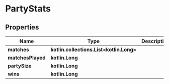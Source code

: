 
# PartyStats

## Properties
| Name | Type | Description | Notes |
| ------------ | ------------- | ------------- | ------------- |
| **matches** | **kotlin.collections.List&lt;kotlin.Long&gt;** |  |  |
| **matchesPlayed** | **kotlin.Long** |  |  |
| **partySize** | **kotlin.Long** |  |  |
| **wins** | **kotlin.Long** |  |  |



